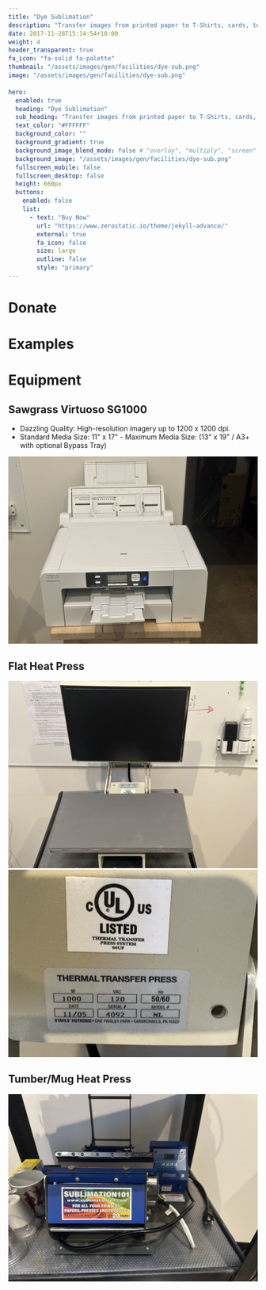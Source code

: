 ```yaml
---
title: "Dye Sublimation"
description: "Transfer images from printed paper to T-Shirts, cards, tote bags and other surfaces via heat transfer."
date: 2017-11-28T15:14:54+10:00
weight: 4
header_transparent: true
fa_icon: "fa-solid fa-palette"
thumbnail: "/assets/images/gen/facilities/dye-sub.png"
image: "/assets/images/gen/facilities/dye-sub.png"

hero:
  enabled: true
  heading: "Dye Sublimation"
  sub_heading: "Transfer images from printed paper to T-Shirts, cards, tote bags and other surfaces via heat transfer."
  text_color: "#FFFFFF"
  background_color: ""
  background_gradient: true
  background_image_blend_mode: false # "overlay", "multiply", "screen"
  background_image: "/assets/images/gen/facilities/dye-sub.png"
  fullscreen_mobile: false
  fullscreen_desktop: false
  height: 660px
  buttons:
    enabled: false
    list:
      - text: "Buy Now"
        url: "https://www.zerostatic.io/theme/jekyll-advance/"
        external: true
        fa_icon: false
        size: large
        outline: false
        style: "primary"
---
```

# Donate

# Examples

# Equipment

## Sawgrass Virtuoso SG1000

- Dazzling Quality: High-resolution imagery up to 1200 x 1200 dpi.
- Standard Media Size: 11" x 17" - Maximum Media Size: (13" x 19" / A3+ with optional Bypass Tray)

![Sawgrass Virtuoso SG1000](/assets/images/gen/facilities/dyesub/sawgrass.JPEG)

## Flat Heat Press 

![Flat Heat Press](/assets/images/gen/facilities/dyesub/thermal-press.JPEG)
![Flat Heat Press Details](/assets/images/gen/facilities/dyesub/thermal-press-details.JPEG)

## Tumber/Mug Heat Press

![Tumber Heat Press](/assets/images/gen/facilities/dyesub/tumbler-press.JPEG)